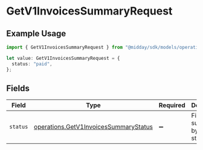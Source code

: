 # GetV1InvoicesSummaryRequest

## Example Usage

```typescript
import { GetV1InvoicesSummaryRequest } from "@midday/sdk/models/operations";

let value: GetV1InvoicesSummaryRequest = {
  status: "paid",
};
```

## Fields

| Field                                                                                          | Type                                                                                           | Required                                                                                       | Description                                                                                    | Example                                                                                        |
| ---------------------------------------------------------------------------------------------- | ---------------------------------------------------------------------------------------------- | ---------------------------------------------------------------------------------------------- | ---------------------------------------------------------------------------------------------- | ---------------------------------------------------------------------------------------------- |
| `status`                                                                                       | [operations.GetV1InvoicesSummaryStatus](../../models/operations/getv1invoicessummarystatus.md) | :heavy_minus_sign:                                                                             | Filter summary by invoice status                                                               | paid                                                                                           |